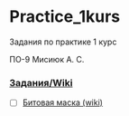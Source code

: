 # Practice_1kurs

Задания по практике 1 курс

ПО-9 Мисиюк А. С.

### [Задания/Wiki](https://github.com/11ALX11/Practice_1kurs/wiki)

- [ ] [Битовая маска (wiki)](https://github.com/11ALX11/Practice_1kurs/wiki/Task1.-%D0%A0%D0%B0%D0%B1%D0%BE%D1%82%D0%B0-%D1%81-%D0%B1%D0%B8%D1%82%D0%BE%D0%B2%D0%BE%D0%B9-%D0%BC%D0%B0%D1%81%D0%BA%D0%BE%D0%B9)
